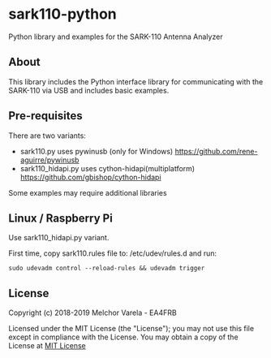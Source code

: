 # sark110-python
Python library and examples for the SARK-110 Antenna Analyzer

## About
This library includes the Python interface library for communicating with the SARK-110 via USB and includes basic examples.

## Pre-requisites
There are two variants:
- sark110.py uses pywinusb (only for Windows) https://github.com/rene-aguirre/pywinusb 
- sark110_hidapi.py uses cython-hidapi(multiplatform) https://github.com/gbishop/cython-hidapi

Some examples may require additional libraries

## Linux / Raspberry Pi
Use sark110_hidapi.py variant.

First time, copy sark110.rules file to: /etc/udev/rules.d and run:

	sudo udevadm control --reload-rules && udevadm trigger

## License
Copyright (c) 2018-2019 Melchor Varela - EA4FRB

Licensed under the MIT License (the "License");
you may not use this file except in compliance with the License.
You may obtain a copy of the License at [MIT License](https://opensource.org/licenses/MIT)
	